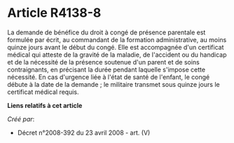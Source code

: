 # Article R4138-8

La demande de bénéfice du droit à congé de présence parentale est formulée par écrit, au commandant de la formation
administrative, au moins quinze jours avant le début du congé. Elle est accompagnée d'un certificat médical qui atteste de la
gravité de la maladie, de l'accident ou du handicap et de la nécessité de la présence soutenue d'un parent et de soins
contraignants, en précisant la durée pendant laquelle s'impose cette nécessité. En cas d'urgence liée à l'état de santé de
l'enfant, le congé débute à la date de la demande ; le militaire transmet sous quinze jours le certificat médical requis.

**Liens relatifs à cet article**

_Créé par_:

  - Décret n°2008-392 du 23 avril 2008 - art. (V)
